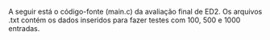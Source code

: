 A seguir está o código-fonte (main.c) da avaliação final de ED2. Os arquivos .txt contém os dados inseridos para fazer testes com 100, 500 e 1000 entradas.
